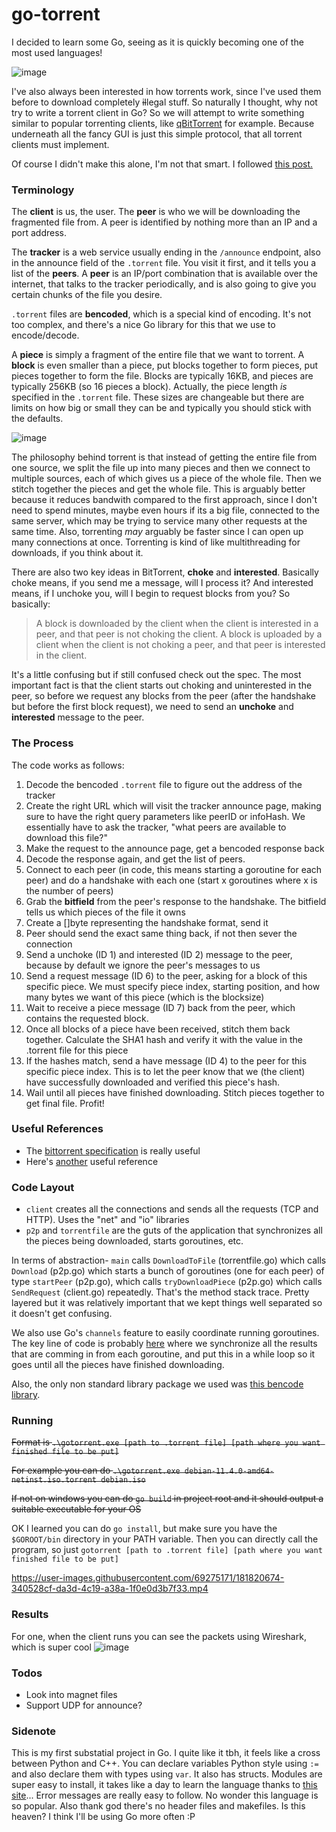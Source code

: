 # go-torrent
I decided to learn some Go, seeing as it is quickly becoming one of the most used languages!

![image](https://user-images.githubusercontent.com/69275171/181839198-ff341870-1538-4bbd-b19c-f30dffc6368f.png)

I've also always been interested in how torrents work, since I've used them before to download completely ~~il~~legal stuff. So naturally I thought, why not try to write a torrent client in Go? So we will attempt to write something similar to popular torrenting clients, like [qBitTorrent](https://www.qbittorrent.org/) for example. Because underneath all the fancy GUI is just this simple protocol, that all torrent clients must implement.

Of course I didn't make this alone, I'm not that smart. I followed <a href="https://blog.jse.li/posts/torrent">this post.</a>

### Terminology

The **client** is us, the user. The **peer** is who we will be downloading the fragmented file from. A peer is identified by nothing more than an IP and a port address.

The **tracker** is a web service usually ending in the `/announce` endpoint, also in the announce field of the `.torrent` file. You visit it first, and it tells you a list of the **peers**. A **peer** is an IP/port combination that is available over the internet, that talks to the tracker periodically, and is also going to give you certain chunks of the file you desire. 

`.torrent` files are **bencoded**, which is a special kind of encoding. It's not too complex, and there's a nice Go library for this that we use to encode/decode.

A **piece** is simply a fragment of the entire file that we want to torrent. A **block** is even smaller than a piece, put blocks together to form pieces, put pieces together to form the file. Blocks are typically 16KB, and pieces are typically 256KB (so 16 pieces a block). Actually, the piece length *is* specified in the `.torrent` file. These sizes are changeable but there are limits on how big or small they can be and typically you should stick with the defaults.

![image](https://user-images.githubusercontent.com/69275171/181816646-2864bee0-6910-457c-b223-d83c618ff540.png)

The philosophy behind torrent is that instead of getting the entire file from one source, we split the file up into many pieces and then we connect to multiple sources, each of which gives us a piece of the whole file. Then we stitch together the pieces and get the whole file. This is arguably better because it reduces bandwith compared to the first approach, since I don't need to spend minutes, maybe even hours if its a big file, connected to the same server, which may be trying to service many other requests at the same time. Also, torrenting *may* arguably be faster since I can open up many connections at once. Torrenting is kind of like multithreading for downloads, if you think about it.

There are also two key ideas in BitTorrent, **choke** and **interested**. Basically choke means, if you send me a message, will I process it? And interested means, if I unchoke you, will I begin to request blocks from you? So basically:

> A block is downloaded by the client when the client is interested in a peer, and that peer is not choking the client. A block is uploaded by a client when the client is not choking a peer, and that peer is interested in the client.

It's a little confusing but if still confused check out the spec. The most important fact is that the client starts out choking and uninterested in the peer, so before we request any blocks from the peer (after the handshake but before the first block request), we need to send an **unchoke** and **interested** message to the peer.

### The Process

The code works as follows:

1. Decode the bencoded `.torrent` file to figure out the address of the tracker
2. Create the right URL which will visit the tracker announce page, making sure to have the right query parameters like peerID or infoHash. We essentially have to ask the tracker, "what peers are available to download this file?"
3. Make the request to the announce page, get a bencoded response back
4. Decode the response again, and get the list of peers.
5. Connect to each peer (in code, this means starting a goroutine for each peer) and do a handshake with each one (start x goroutines where x is the number of peers)
6. Grab the **bitfield** from the peer's response to the handshake. The bitfield tells us which pieces of the file it owns
7. Create a []byte representing the handshake format, send it
8. Peer should send the exact same thing back, if not then sever the connection
9. Send a unchoke (ID 1) and interested (ID 2) message to the peer, because by default we ignore the peer's messages to us
10. Send a request message (ID 6) to the peer, asking for a block of this specific piece. We must specify piece index, starting position, and how many bytes we want of this piece (which is the blocksize)
11. Wait to receive a piece message (ID 7) back from the peer, which contains the requested block.
12. Once all blocks of a piece have been received, stitch them back together. Calculate the SHA1 hash and verify it with the value in the .torrent file for this piece
12. If the hashes match, send a have message (ID 4) to the peer for this specific piece index. This is to let the peer know that we (the client) have successfully downloaded and verified this piece's hash.
13. Wail until all pieces have finished downloading. Stitch pieces together to get final file. Profit!

### Useful References

- The [bittorrent specification](https://wiki.theory.org/BitTorrentSpecification) is really useful
- Here's [another](http://dandylife.net/docs/BitTorrent-Protocol.pdf) useful reference

### Code Layout
- `client` creates all the connections and sends all the requests (TCP and HTTP). Uses the "net" and "io" libraries
- `p2p` and `torrentfile` are the guts of the application that synchronizes all the pieces being downloaded, starts goroutines, etc.

In terms of abstraction- `main` calls `DownloadToFile` (torrentfile.go) which calls `Download` (p2p.go) which starts a bunch of goroutines (one for each peer) of type `startPeer` (p2p.go), which calls `tryDownloadPiece` (p2p.go) which calls `SendRequest` (client.go) repeatedly. That's the method stack trace. Pretty layered but it was relatively important that we kept things well separated so it doesn't get confusing.

We also use Go's `channels` feature to easily coordinate running goroutines. The key line of code is probably [here](https://github.com/reigenatk/go-torrent/blob/master/p2p/p2p.go#L128) where we synchronize all the results that are comming in from each goroutine, and put this in a while loop so it goes until all the pieces have finished downloading.

Also, the only non standard library package we used was [this bencode library](https://github.com/jackpal/bencode-go).

### Running

~~Format is `.\gotorrent.exe [path to .torrent file] [path where you want finished file to be put]`~~

~~For example you can do `.\gotorrent.exe debian-11.4.0-amd64-netinst.iso.torrent debian.iso`~~

~~If not on windows you can do `go build` in project root and it should output a suitable executable for your OS~~

OK I learned you can do `go install`, but make sure you have the `$GOROOT/bin` directory in your PATH variable. Then you can directly call the program, so just `gotorrent [path to .torrent file] [path where you want finished file to be put]`

https://user-images.githubusercontent.com/69275171/181820674-340528cf-da3d-4c19-a38a-1f0e0d3b7f33.mp4

### Results
For one, when the client runs you can see the packets using Wireshark, which is super cool
![image](https://user-images.githubusercontent.com/69275171/181816349-f8b59929-4259-497b-bd6a-e28c19c8cd8f.png)

### Todos
- Look into magnet files
- Support UDP for announce?

### Sidenote
This is my first substatial project in Go. I quite like it tbh, it feels like a cross between Python and C++. You can declare variables Python style using `:=` and also declare them with types using `var`. It also has structs. Modules are super easy to install, it takes like a day to learn the language thanks to [this site](https://go.dev/tour/welcome/1)... Error messages are really easy to follow. No wonder this language is so popular. Also thank god there's no header files and makefiles. Is this heaven? I think I'll be using Go more often :P
